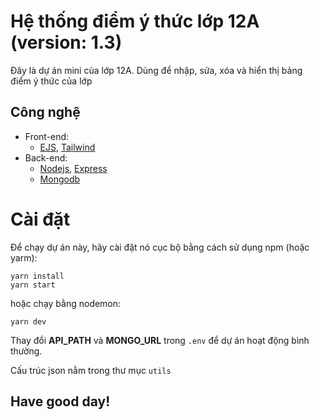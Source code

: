 # Hệ thống điểm ý thức lớp 12A (version: 1.3)

Đây là dự án mini của lớp 12A. Dùng để nhập, sửa, xóa và hiển thị bảng điểm ý thức của lớp 

## Công nghệ

- Front-end:
  - [EJS](https://github.com/mde/ejs), [Tailwind](https://github.com/tailwindlabs/tailwindcss)
- Back-end:
  - [Nodejs](https://github.com/nodejs), [Express](https://github.com/expressjs/express)
  - [Mongodb](https://github.com/mongodb)
  

# Cài đặt

Để chạy dự án này, hãy cài đặt nó cục bộ bằng cách sử dụng npm (hoặc yarm):

```
yarn install
yarn start
```
hoặc chạy bằng nodemon:
```
yarn dev
```
Thay đổi **API_PATH** và **MONGO_URL** trong `.env` để dự án hoạt động bình thường.

Cấu trúc json nằm trong thư mục `utils`

## Have good day!
